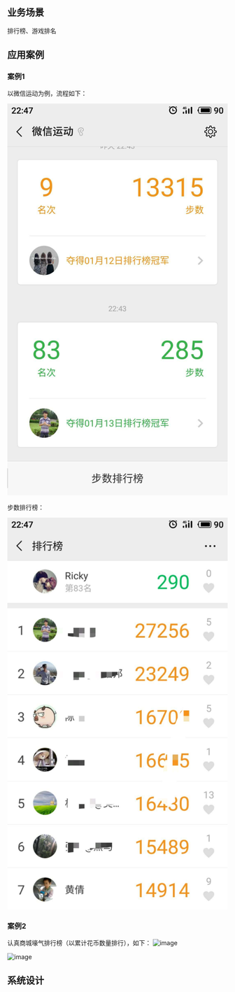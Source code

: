 ## 业务场景
排行榜、游戏排名

## 应用案例
### 案例1
以微信运动为例，流程如下：

![](../docs/images/race_rank/race_rank1.jpeg)

步数排行榜：

![](../docs/images/race_rank/race_rank2.jpeg)

### 案例2
认真商城壕气排行榜（以累计花币数量排行），如下：
![image](https://user-images.githubusercontent.com/13992911/114980081-7fcc4380-9ebe-11eb-9de9-cd0f0f76b3cc.png)

![image](https://user-images.githubusercontent.com/13992911/114980134-983c5e00-9ebe-11eb-8fe3-34f757296287.png)


## 系统设计
